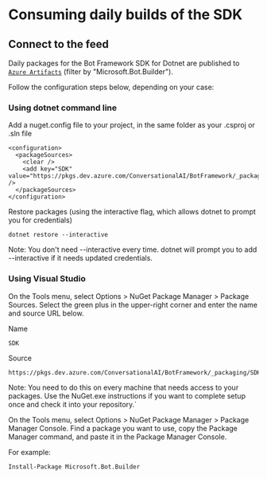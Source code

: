 # Consuming daily builds of the SDK

## Connect to the feed

Daily packages for the Bot Framework SDK for Dotnet are published to [`Azure Artifacts`](https://dev.azure.com/ConversationalAI/BotFramework/_packaging?_a=feed&feed=SDK) (filter by "Microsoft.Bot.Builder"). 

Follow the configuration steps below, depending on your case:

### Using dotnet command line

Add a nuget.config file to your project, in the same folder as your .csproj or .sln file

```<?xml version="1.0" encoding="utf-8"?>
<configuration>
  <packageSources>
    <clear />
    <add key="SDK" value="https://pkgs.dev.azure.com/ConversationalAI/BotFramework/_packaging/SDK/nuget/v3/index.json" />
  </packageSources>
</configuration>
```
Restore packages (using the interactive flag, which allows dotnet to prompt you for credentials)
```
dotnet restore --interactive
```
Note: You don't need --interactive every time. dotnet will prompt you to add --interactive if it needs updated credentials.

### Using Visual Studio
On the Tools menu, select Options > NuGet Package Manager > Package Sources. Select the green plus in the upper-right corner and enter the name and source URL below.

Name
```
SDK
```
Source
```
https://pkgs.dev.azure.com/ConversationalAI/BotFramework/_packaging/SDK/nuget/v3/index.json
```
Note: You need to do this on every machine that needs access to your packages. Use the NuGet.exe instructions if you want to complete setup once and check it into your repository.`

On the Tools menu, select Options > NuGet Package Manager > Package Manager Console. Find a package you want to use, copy the Package Manager command, and paste it in the Package Manager Console.

For example:
```
Install-Package Microsoft.Bot.Builder
```